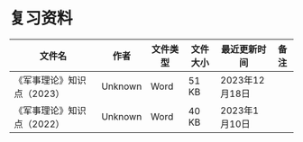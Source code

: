 # 复习资料

文件名|作者|文件类型|文件大小|最近更新时间|备注
---|---|---|---|---|---
《军事理论》知识点（2023）|Unknown|Word|51 KB|2023年12月18日
《军事理论》知识点（2022）|Unknown|Word|40 KB|2023年1月10日
